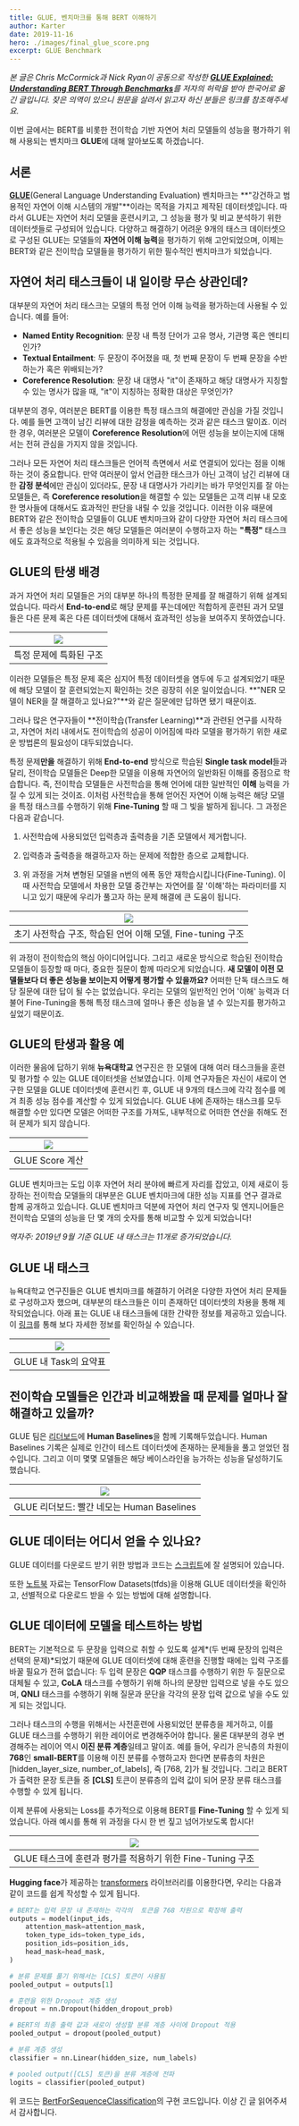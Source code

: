 ```yaml
---
title: GLUE, 벤치마크를 통해 BERT 이해하기
author: Karter
date: 2019-11-16
hero: ./images/final_glue_score.png
excerpt: GLUE Benchmark
---
```


_본 글은 Chris McCormick과 Nick Ryan이 공동으로 작성한 [**GLUE Explained: Understanding BERT Through Benchmarks**](https://mccormickml.com/2019/11/05/GLUE/)를 저자의 허락을 받아 한국어로 옮긴 글입니다. 잦은 의역이 있으니 원문을 살려서 읽고자 하신 분들은 링크를 참조해주세요._

이번 글에서는 BERT를 비롯한 전이학습 기반 자연어 처리 모델들의 성능을 평가하기 위해 사용되는 벤치마크 **GLUE**에 대해 알아보도록 하겠습니다.


## 서론

**[GLUE](https://arxiv.org/pdf/1804.07461.pdf)**(General Language Understanding Evaluation) 벤치마크는 **"강건하고 범용적인 자연어 이해 시스템의 개발"**이라는 목적을 가지고 제작된 데이터셋입니다. 따라서 GLUE는 자연어 처리 모델을 훈련시키고, 그 성능을 평가 및 비교 분석하기 위한 데이터셋들로 구성되어 있습니다. 다양하고 해결하기 어려운 9개의 태스크 데이터셋으로 구성된 GLUE는 모델들의 **자연어 이해 능력**을 평가하기 위해 고안되었으며, 이제는 BERT와 같은 전이학습 모델들을 평가하기 위한 필수적인 벤치마크가 되었습니다.


## 자연어 처리 태스크들이 내 일이랑 무슨 상관인데?
대부분의 자연어 처리 태스크는 모델의 특정 언어 이해 능력을 평가하는데 사용될 수 있습니다. 예를 들어:

- **Named Entity Recognition**: 문장 내 특정 단어가 고유 명사, 기관명 혹은 엔티티인가?
- **Textual Entailment**: 두 문장이 주어졌을 때, 첫 번째 문장이 두 번째 문장을 수반하는가 혹은 위배되는가?
- **Coreference Resolution**: 문장 내 대명사 "it"이 존재하고 해당 대명사가 지칭할 수 있는 명사가 많을 때, "it"이 지칭하는 정확한 대상은 무엇인가?

대부분의 경우, 여러분은 BERT를 이용한 특정 태스크의 해결에만 관심을 가질 것입니다. 예를 들면 고객이 남긴 리뷰에 대한 감정을 예측하는 것과 같은 태스크 말이죠. 이러한 경우, 여러분은 모델이 **Coreference Resolution**에 어떤 성능을 보이는지에 대해서는 전혀 관심을 가지지 않을 것입니다.

그러나 모든 자연어 처리 태스크들은 언어적 측면에서 서로 연결되어 있다는 점을 이해하는 것이 중요합니다. 만약 여러분이 앞서 언급한 태스크가 아닌 고객이 남긴 리뷰에 대한 **감정 분석**에만 관심이 있더라도, 문장 내 대명사가 가리키는 바가 무엇인지를 잘 아는 모델들은, 즉 **Coreference resolution**을 해결할 수 있는 모델들은 고객 리뷰 내 모호한 명사들에 대해서도 효과적인 판단을 내릴 수 있을 것입니다. 이러한 이유 때문에 BERT와 같은 전이학습 모델들이 GLUE 벤치마크와 같이 다양한 자연어 처리 태스크에서 좋은 성능을 보인다는 것은 해당 모델들은 여러분이 수행하고자 하는 **"특정"** 태스크에도 효과적으로 적용될 수 있음을 의미하게 되는 것입니다.

## GLUE의 탄생 배경

과거 자연어 처리 모델들은 거의 대부분 하나의 특정한 문제를 잘 해결하기 위해 설계되었습니다. 따라서 **End-to-end**로 해당 문제를 푸는데에만 적합하게 훈련된 과거 모델들은 다른 문제 혹은 다른 데이터셋에 대해서 효과적인 성능을 보여주지 못하였습니다.

| ![](./images/specialized_architecture.png) |
|:-----:|
| 특정 문제에 특화된 구조 |

이러한 모델들은 특정 문제 혹은 심지어 특정 데이터셋을 염두에 두고 설계되었기 때문에 해당 모델이 잘 훈련되었는지 확인하는 것은 굉장히 쉬운 일이었습니다. **"NER 모델이 NER을 잘 해결하고 있나요?"**와 같은 질문에만 답하면 됐기 때문이죠.

그러나 많은 연구자들이 **전이학습(Transfer Learning)**과 관련된 연구를 시작하고, 자연어 처리 내에서도 전이학습의 성공이 이어짐에 따라 모델을 평가하기 위한 새로운 방법론의 필요성이 대두되었습니다.

특정 문제**만을** 해결하기 위해 **End-to-end** 방식으로 학습된 **Single task model**들과 달리, 전이학습 모델들은 Deep한 모델을 이용해 자연어의 일반화된 이해를 중점으로 학습합니다. 즉, 전이학습 모델들은 사전학습을 통해 언어에 대한 일반적인 **이해** 능력을 가질 수 있게 되는 것이죠. 이처럼 사전학습을 통해 얻어진 자연어 이해 능력은 해당 모델을 특정 태스크를 수행하기 위해 **Fine-Tuning** 할 때 그 빛을 발하게 됩니다. 그 과정은 다음과 같습니다.

1. 사전학습에 사용되었던 입력층과 출력층을 기존 모델에서 제거합니다.

2. 입력층과 출력층을 해결하고자 하는 문제에 적합한 층으로 교체합니다.

3. 위 과정을 거쳐 변형된 모델을 n번의 에폭 동안 재학습시킵니다(Fine-Tuning). 이때 사전학습 모델에서 차용한 모델 중간부는 자연어를 잘 '이해'하는 파라미터를 지니고 있기 때문에 우리가 풀고자 하는 문제 해결에 큰 도움이 됩니다.

| ![](./images/architecture_trio_2.png) |
|:-----:|
| 초기 사전학습 구조, 학습된 언어 이해 모델, Fine-tuning 구조 |

위 과정이 전이학습의 핵심 아이디어입니다. 그리고 새로운 방식으로 학습된 전이학습 모델들이 등장할 때 마다, 중요한 질문이 함께 따라오게 되었습니다. **새 모델이 이전 모델들보다 더 좋은 성능을 보이는지 어떻게 평가할 수 있을까요?** 어떠한 단독 태스크도 해당 질문에 대한 답이 될 수는 없었습니다. 우리는 모델의 일반적인 언어 '이해' 능력과 더불어 Fine-Tuning을 통해 특정 태스크에 얼마나 좋은 성능을 낼 수 있는지를 평가하고 싶었기 때문이죠.

## GLUE의 탄생과 활용 예
이러한 물음에 답하기 위해 **뉴욕대학교** 연구진은 한 모델에 대해 여러 태스크들을 훈련 및 평가할 수 있는 GLUE 데이터셋을 선보였습니다. 이제 연구자들은 자신이 새로이 연구한 모델을 GLUE 데이터셋에 훈련시킨 후, GLUE 내 9개의 태스크에 각각 점수를 메겨 최종 성능 점수를 계산할 수 있게 되었습니다. GLUE 내에 존재하는 태스크를 모두 해결할 수만 있다면 모델은 어떠한 구조를 가져도, 내부적으로 어떠한 연산을 취해도 전혀 문제가 되지 않습니다.

| ![](./images/final_glue_score.png) |
|:-----:|
| GLUE Score 계산 |

GLUE 벤치마크는 도입 이후 자연어 처리 분야에 빠르게 자리를 잡았고, 이제 새로이 등장하는 전이학습 모델들의 대부분은 GLUE 벤치마크에 대한 성능 지표를 연구 결과로 함께 공개하고 있습니다. GLUE 벤치마크 덕분에 자연어 처리 연구자 및 엔지니어들은 전이학습 모델의 성능을 단 몇 개의 숫자를 통해 비교할 수 있게 되었습니다!

_역자주: 2019년 9월 기준 GLUE 내 태스크는 11개로 증가되었습니다._

## GLUE 내 태스크
뉴욕대학교 연구진들은 GLUE 벤치마크를 해결하기 어려운 다양한 자연어 처리 문제들로 구성하고자 했으며, 대부분의 태스크들은 이미 존재하던 데이터셋의 차용을 통해 제작되었습니다. 아래 표는 GLUE 내 태스크들에 대한 간략한 정보를 제공하고 있습니다. 이 [링크](https://docs.google.com/spreadsheets/d/1BrOdjJgky7FfeiwC_VDURZuRPUFUAz_jfczPPT35P00/edit?usp=sharing)를 통해 보다 자세한 정보를 확인하실 수 있습니다.

| ![](./images/glue_table_condensed.png) |
|:-----:|
| GLUE 내 Task의 요약표 |


## 전이학습 모델들은 인간과 비교해봤을 때 문제를 얼마나 잘 해결하고 있을까?
GLUE 팀은 [리더보드](https://gluebenchmark.com/leaderboard)에 **Human Baselines**을 함께 기록해두었습니다. Human Baselines 기록은 실제로 인간이 테스트 데이터셋에 존재하는 문제들을 풀고 얻었던 점수입니다. 그리고 이미 몇몇 모델들은 해당 베이스라인을 능가하는 성능을 달성하기도 했습니다. 

| ![](./images/glue_leaderboard.png) |
|:-----:|
| GLUE 리더보드: 빨간 네모는 Human Baselines |

## GLUE 데이터는 어디서 얻을 수 있나요?
GLUE 데이터를 다운로드 받기 위한 방법과 코드는 [스크립트](https://gist.github.com/W4ngatang/60c2bdb54d156a41194446737ce03e2e)에 잘 설명되어 있습니다.

또한 [노트북](https://colab.research.google.com/drive/1Qwbw9se6uE1Ib8_sMToTF3lh7qqXVC8B) 자료는 TensorFlow Datasets(tfds)을 이용해 GLUE 데이터셋을 확인하고, 선별적으로 다운로드 받을 수 있는 방법에 대해 설명합니다.

## GLUE 데이터에 모델을 테스트하는 방법
BERT는 기본적으로 두 문장을 입력으로 취할 수 있도록 설계*(두 번째 문장의 입력은 선택의 문제)*되었기 때문에 GLUE 데이터셋에 대해 훈련을 진행할 때에는 입력 구조를 바꿀 필요가 전혀 없습니다: 두 입력 문장은 **QQP** 태스크를 수행하기 위한 두 질문으로 대체될 수 있고, **CoLA** 태스크를 수행하기 위해 하나의 문장만 입력으로 넣을 수도 있으며, **QNLI** 태스크를 수행하기 위해 질문과 문단을 각각의 문장 입력 값으로 넣을 수도 있게 되는 것입니다.

그러나 태스크의 수행을 위해서는 사전훈련에 사용되었던 분류층을 제거하고, 이를 GLUE 태스크를 수행하기 위한 레이어로 변경해주어야 합니다. 물론 대부분의 경우 변경해주는 레이어 역시 **이진 분류 계층**일테고 말이죠. 예를 들어, 우리가 은닉층의 차원이 **768**인 **small-BERT**를 이용해 이진 분류를 수행하고자 한다면 분류층의 차원은 [hidden_layer_size, number_of_labels], 즉 [768, 2]가 될 것입니다. 그리고 BERT가 출력한 문장 토큰들 중 **[CLS]** 토큰이 분류층의 입력 값이 되어 문장 분류 태스크를 수행할 수 있게 됩니다. 

이제 분류에 사용되는 Loss를 추가적으로 이용해 BERT를 **Fine-Tuning** 할 수 있게 되었습니다. 아래 예시를 통해 위 과정을 다시 한 번 짚고 넘어가보도록 합시다!

| ![](./images/modified_glue_task.png) |
|:-----:|
| GLUE 태스크에 훈련과 평가를 적용하기 위한 Fine-Tuning 구조 |

**Hugging face**가 제공하는 [transformers](https://github.com/huggingface/transformers) 라이브러리를 이용한다면, 우리는 다음과 같이 코드를 쉽게 작성할 수 있게 됩니다.

```python
# BERT는 입력 문장 내 존재하는 각각의  토큰을 768 차원으로 확장해 출력 
outputs = model(input_ids,
    attention_mask=attention_mask,
    token_type_ids=token_type_ids,
    position_ids=position_ids, 
    head_mask=head_mask,
)

# 분류 문제를 풀기 위해서는 [CLS] 토큰이 사용됨
pooled_output = outputs[1]

# 훈련을 위한 Dropout 계층 생성
dropout = nn.Dropout(hidden_dropout_prob)

# BERT의 최종 출력 값과 새로이 생성할 분류 계층 사이에 Dropout 적용
pooled_output = dropout(pooled_output)

# 분류 계층 생성
classifier = nn.Linear(hidden_size, num_labels)

# pooled output([CLS] 토큰)을 분류 계층에 전파 
logits = classifier(pooled_output)
```

위 코드는 [BertForSequenceClassification](https://colab.research.google.com/drive/1BGXKbHOLOuVK5-1W-d3bEEdRCrAw_t5H)의 구현 코드입니다. 이상 긴 글 읽어주셔서 감사합니다.